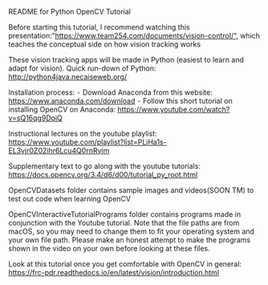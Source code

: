 README for Python OpenCV Tutorial

Before starting this tutorial, I recommend watching this presentation:”https://www.team254.com/documents/vision-control/“, which teaches the conceptual side on how vision tracking works

These vision tracking apps will be made in Python (easiest to learn and adapt for vision). Quick run-down of Python: http://python4java.necaiseweb.org/

Installation process:
		⁃	Download Anaconda from this website: https://www.anaconda.com/download
		⁃	Follow this short tutorial on installing OpenCV on Anaconda: https://www.youtube.com/watch?v=sQ16qg9DoiQ

Instructional lectures on the youtube playlist: https://www.youtube.com/playlist?list=PLiHa1s-EL3vjr0Z02ihr6Lcu4Q0rnRvjm

Supplementary text to go along with the youtube tutorials: https://docs.opencv.org/3.4/d6/d00/tutorial_py_root.html

OpenCVDatasets folder contains sample images and videos(SOON TM) to test out code when learning OpenCV

OpenCVInteractiveTutorialPrograms folder contains programs made in conjunction with the Youtube tutorial. Note that the file paths are from macOS, so you may need to change them to fit your operating system and your own file path. Please make an honest attempt to make the programs shown in the video on your own before looking at these files. 

Look at this tutorial once you get comfortable with OpenCV in general: https://frc-pdr.readthedocs.io/en/latest/vision/introduction.html
